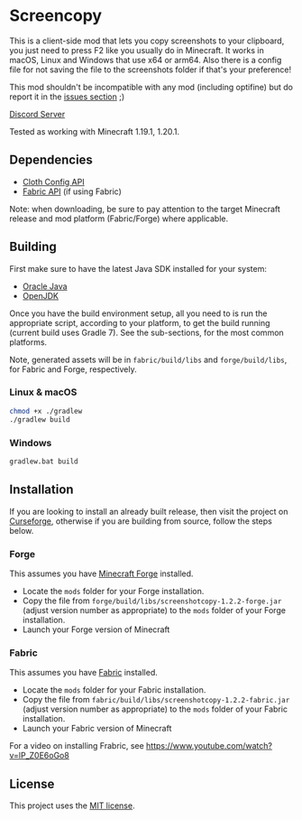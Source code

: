 # Screencopy

This is a client-side mod that lets you copy screenshots to your clipboard, you just need to press F2 like you usually do in Minecraft. It works in macOS, Linux and Windows that use x64 or arm64. Also there is a config file for not saving the file to the screenshots folder if that's your preference!

This mod shouldn't be incompatible with any mod (including optifine) but do report it in the [issues section](https://github.com/ImUrX/screencopy/issues) ;)

[Discord Server](https://discord.gg/7EnaAuaAwF)

Tested as working with Minecraft 1.19.1, 1.20.1.

## Dependencies


 - [Cloth Config API](https://www.curseforge.com/minecraft/mc-mods/cloth-config)
 - [Fabric API](https://www.curseforge.com/minecraft/mc-mods/fabric-api) (if using Fabric)

Note: when downloading, be sure to pay attention to the target Minecraft
release and mod platform (Fabric/Forge) where applicable.

## Building

First make sure to have the latest Java SDK installed for your system:

 - [Oracle Java](https://www.oracle.com/ca-en/java/technologies/downloads/)
 - [OpenJDK](https://openjdk.org/)

Once you have the build environment setup, all you need to is
run the appropriate script, according to your platform, to get
the build running (current build uses Gradle 7). See the sub-sections,
for the most common platforms.

Note, generated assets will be in `fabric/build/libs` and
`forge/build/libs`, for Fabric and Forge, respectively.

### Linux & macOS

```sh
chmod +x ./gradlew
./gradlew build
```

### Windows

```sh
gradlew.bat build
```

## Installation

If you are looking to install an already built release, then visit
the project on [Curseforge](https://www.curseforge.com/minecraft/mc-mods/screencopy),
otherwise if you are building from source, follow the steps below.

### Forge

This assumes you have [Minecraft Forge](https://files.minecraftforge.net/net/minecraftforge/forge/) installed.

 - Locate the `mods` folder for your Forge installation.
 - Copy the file from `forge/build/libs/screenshotcopy-1.2.2-forge.jar` (adjust version number as appropriate) to the `mods` folder of your Forge installation.
 - Launch your Forge version of Minecraft

### Fabric

This assumes you have [Fabric](https://fabricmc.net/) installed.

 - Locate the `mods` folder for your Fabric installation.
 - Copy the file from `fabric/build/libs/screenshotcopy-1.2.2-fabric.jar` (adjust version number as appropriate) to the `mods` folder of your Fabric installation.
 - Launch your Fabric version of Minecraft

For a video on installing Frabric, see https://www.youtube.com/watch?v=lP_Z0E6oGo8

## License

This project uses the [MIT license](./LICENSE-MIT).